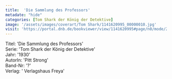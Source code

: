 ```yaml
---
title:  'Die Sammlung des Professors'
metadate: "hide"
categories: [Tom Shark der König der Detektive]
image: '/assets/images/coverart/Tom Shark/1141620995_00000010.jpg'
visit: 'https://portal.dnb.de/bookviewer/view/1141620995#page/n0/mode/2up'
---
```

Titel: 'Die Sammlung des Professors' <br>
Serie: 'Tom Shark der König der Detektive' <br>
Jahr: '1930' <br>
AutorIn: 'Pitt Strong' <br>
Band-Nr: '?' <br>
Verlag: ' Verlagshaus Freya'